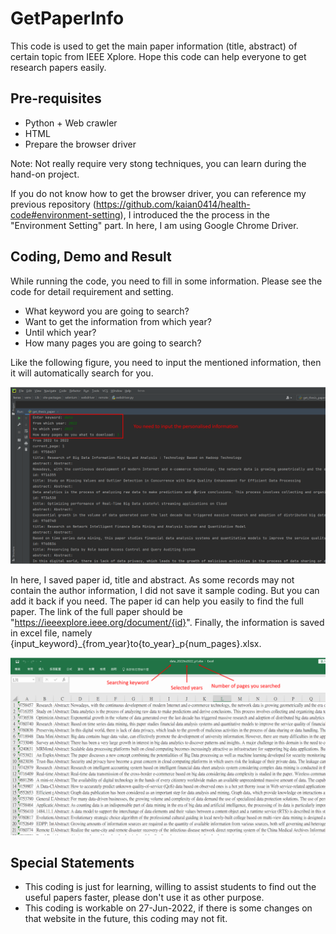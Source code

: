 # GetPaperInfo
This code is used to get the main paper information (title, abstract) of certain topic from IEEE Xplore. Hope this code can help everyone to get research papers easily.

## Pre-requisites
- Python + Web crawler
- HTML
- Prepare the browser driver

Note: Not really require very stong techniques, you can learn during the hand-on project.

If you do not know how to get the browser driver, you can reference my previous repository (https://github.com/kaian0414/health-code#environment-setting), I introduced the the process in the "Environment Setting" part. In here, I am using Google Chrome Driver.

## Coding, Demo and Result
While running the code, you need to fill in some information. Please see the code for detail requirement and setting.
- What keyword you are going to search?
- Want to get the information from which year?
- Until which year?
- How many pages you are going to search?

Like the following figure, you need to input the mentioned information, then it will automatically search for you.

![InputSample](https://github.com/kaian0414/GetPaperInfo/blob/main/input_sample.PNG)

In here, I saved paper id, title and abstract. As some records may not contain the author information, I did not save it sample coding. But you can add it back if you need. The paper id can help you easily to find the full paper. The link of the full paper should be "https://ieeexplore.ieee.org/document/{id}". Finally, the information is saved in excel file, namely {input_keyword}_{from_year}to{to_year}_p{num_pages}.xlsx.

![SaveExcelSample](https://github.com/kaian0414/GetPaperInfo/blob/main/save_excel_sample.PNG)

## Special Statements
- This coding is just for learning, willing to assist students to find out the useful papers faster, please don't use it as other purpose.
- This coding is workable on 27-Jun-2022, if there is some changes on that website in the future, this coding may not fit.
